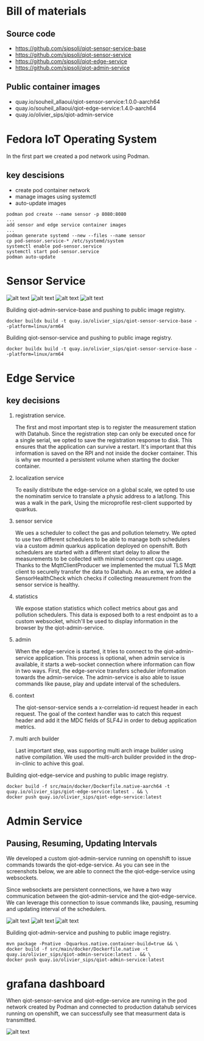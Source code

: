# Bill of materials

## Source code
- https://github.com/sipsoli/qiot-sensor-service-base
- https://github.com/sipsoli/qiot-sensor-service
- https://github.com/sipsoli/qiot-edge-service
- https://github.com/sipsoli/qiot-admin-service

## Public container images
- quay.io/souheil_allaoui/qiot-sensor-service:1.0.0-aarch64
- quay.io/souheil_allaoui/qiot-edge-service:1.4.0-aarch64
- quay.io/olivier_sips/qiot-admin-service

# Fedora IoT Operating System

In the first part we created a pod network using Podman.  

## key descisions

- create pod container network
- manage images using systemctl
- auto-update images 

```shell script
podman pod create --name sensor -p 8080:8080
...
add sensor and edge service container images
...
podman generate systemd --new --files --name sensor
cp pod-sensor.service-* /etc/systemd/system
systemctl enable pod-sensor.service
systemctl start pod-sensor.service
podman auto-update 
```

# Sensor Service
![alt text](img/qiot-sensor-service-swagger-overview.png "Swagger API")
![alt text](img/qiot-sensor-service-swagger-sensors-pollution.png "Sensors pollution")
![alt text](img/qiot-sensor-service-swagger-sensors-gas.png "Sensors gas")
![alt text](img/qiot-sensor-service-swagger-system-id.png "System ID")


Building qiot-admin-service-base and pushing to public image registry.
```shell script
docker buildx build -t quay.io/olivier_sips/qiot-sensor-service-base --platform=linux/arm64
```

Building qiot-sensor-service and pushing to public image registry.
```shell script
docker buildx build -t quay.io/olivier_sips/qiot-sensor-service-base --platform=linux/arm64
```

# Edge Service

## key decisions
1. registration service.

   The first and most important step is to register the measurement station with Datahub. 
   Since the registration step can only be executed once for a single serial, we opted to save the registration response to disk. 
   This ensures that the application can survive a restart. 
   It's important that this information is saved on the RPI and not inside the docker container. 
   This is why we mounted a persistent volume when starting the docker container.

2. localization service

   To easily distribute the edge-service on a global scale, we opted to use the nominatim service to translate a physic address to a lat/long.
   This was a walk in the park, Using the microprofile rest-client supported by quarkus.

3. sensor service 

   We ues a scheduler to collect the gas and pollution telemetry. 
   We opted to use two different schedulers to be able to manage both schedulers via a custom admin quarkus application deployed on openshift.
   Both schedulers are started with a different start delay to allow the measurements to be collected with minimal concurrent cpu usage.
   Thanks to the MqttClientProducer we implemented the mutual TLS Mqtt client to securelly transfer the data to Datahub.
   As an extra, we added a SensorHealthCheck which checks if collecting measurement from the sensor service is healthy.
   
4. statistics

   We expose station statistics which collect metrics about gas and pollution schedulers. 
   This data is exposed both to a rest endpoint as to a custom websocket, which'll be used to display information in the browser by the qiot-admin-service.
   
5. admin

   When the edge-service is started, it tries to connect to the qiot-admin-service application.
   This process is optional, when admin service is available, it starts a web-socket connection where information can flow in two ways.
   First, the edge-service transfers scheduler information towards the admin-service.
   The admin-service is also able to issue commands like pause, play and update interval of the schedulers.

5. context

   The qiot-sensor-service sends a x-correlation-id request header in each request. 
   The goal of the context handler was to catch this request header and add it the MDC fields of SLF4J in order to debug application metrics. 

5. multi arch builder
   
   Last important step, was supporting multi arch image builder using native compilation.
   We used the multi-arch builder provided in the drop-in-clinic to achive this goal.


Building qiot-edge-service and pushing to public image registry.
```shell script
docker build -f src/main/docker/Dockerfile.native-aarch64 -t quay.io/olivier_sips/qiot-edge-service:latest . && \
docker push quay.io/olivier_sips/qiot-edge-service:latest
```
# Admin Service

## Pausing, Resuming, Updating Intervals

We developed a custom qiot-admin-service running on openshift to issue commands towards the qiot-edge-service.
As you can see in the screenshots below, we are able to connect the the qiot-edge-service using websockets. 

Since websockets are persistent connections, we have a two way communication between the qiot-admin-service and the qiot-edge-service.
We can leverage this connection to issue commands like, pausing, resuming and updating interval of the schedulers.

![alt text](img/qiot-admin-service-dashboard-initial.png "Admin Dashboard")
![alt text](img/qiot-admin-service-dashboard-settings.png "Change scheduler Settings")
![alt text](img/qiot-admin-service-dashboard-paused.png "Admin Dashboard")

Building qiot-admin-service and pushing to public image registry.
```shell script
mvn package -Pnative -Dquarkus.native.container-build=true && \
docker build -f src/main/docker/Dockerfile.native -t quay.io/olivier_sips/qiot-admin-service:latest . && \
docker push quay.io/olivier_sips/qiot-admin-service:latest
```

# grafana dashboard 

When qiot-sensor-service and qiot-edge-service are running in the pod network created by Podman and connected to production datahub services running on openshift, we can successfully see that measurment data is transmitted.

![alt text](img/qiot-grafana-dashboard-cronos.png "example grafana dashboard")
